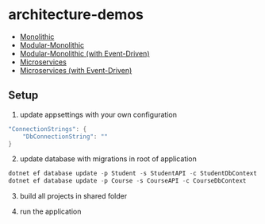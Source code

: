 # architecture-demos
- [Monolithic](https://github.com/esosa-enakoya-code/architecture-demos/tree/Monolithic)
- [Modular-Monolithic](https://github.com/esosa-enakoya-code/architecture-demos/tree/Modular-Monolithic)
- [Modular-Monolithic (with Event-Driven)](https://github.com/esosa-enakoya-code/architecture-demos/tree/Modular-Monolithic-Event-Driven)
- [Microservices](https://github.com/esosa-enakoya-code/architecture-demos/tree/Microservices)
- [Microservices (with Event-Driven)](https://github.com/esosa-enakoya-code/architecture-demos/tree/Microservices-Event-Driven)

## Setup
1. update appsettings with your own configuration
```c#
"ConnectionStrings": {
    "DbConnectionString": ""
}
```
2. update database with migrations in root of application
```powershell
dotnet ef database update -p Student -s StudentAPI -c StudentDbContext
dotnet ef database update -p Course -s CourseAPI -c CourseDbContext
```
3. build all projects in shared folder

4. run the application

